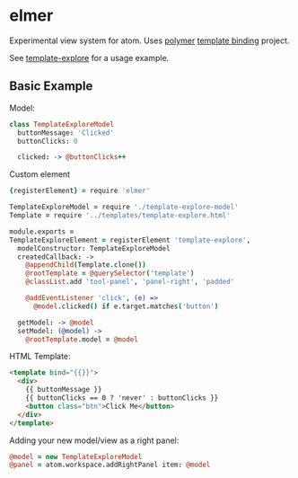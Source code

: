 # elmer

Experimental view system for atom. Uses [polymer](polymer-project.org) [template binding](https://github.com/Polymer/TemplateBinding) project.

See [template-explore](https://github.com/benogle/template-explore) for a usage example.

## Basic Example

Model:

```coffee
class TemplateExploreModel
  buttonMessage: 'Clicked'
  buttonClicks: 0

  clicked: -> @buttonClicks++
```

Custom element

```coffee
{registerElement} = require 'elmer'

TemplateExploreModel = require './template-explore-model'
Template = require '../templates/template-explore.html'

module.exports =
TemplateExploreElement = registerElement 'template-explore',
  modelConstructor: TemplateExploreModel
  createdCallback: ->
    @appendChild(Template.clone())
    @rootTemplate = @querySelector('template')
    @classList.add 'tool-panel', 'panel-right', 'padded'

    @addEventListener 'click', (e) =>
      @model.clicked() if e.target.matches('button')

  getModel: -> @model
  setModel: (@model) ->
    @rootTemplate.model = @model
```

HTML Template:

```html
<template bind="{{}}">
  <div>
    {{ buttonMessage }}
    {{ buttonClicks == 0 ? 'never' : buttonClicks }}
    <button class="btn">Click Me</button>
  </div>
</template>

```

Adding your new model/view as a right panel:

```coffee
@model = new TemplateExploreModel
@panel = atom.workspace.addRightPanel item: @model
```
